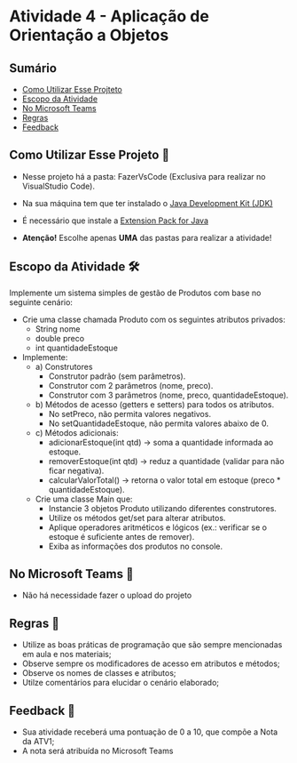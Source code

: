 # Atividade 4 - Aplicação de Orientação a Objetos

## Sumário 
- [Como Utilizar Esse Projteto](#como-utilizar-esse-projeto-)
- [Escopo da Atividade](#escopo-da-atividade-%EF%B8%8F) 
- [No Microsoft Teams](#no-microsoft-teams--)
- [Regras](#regras-)
- [Feedback](#feedback-)

## Como Utilizar Esse Projeto 📁

- Nesse projeto há a pasta:  FazerVsCode (Exclusiva para realizar no VisualStudio Code). 

- Na sua máquina tem que ter instalado o <a href="https://www.oracle.com/br/java/technologies/downloads/" target="_blank">Java Development Kit (JDK) </a> 
- É necessário que instale a <a href="https://marketplace.visualstudio.com/items?itemName=vscjava.vscode-java-pack" target="_blank">Extension Pack for Java</a>


- <b>Atenção!</b> Escolhe apenas <b>UMA</b> das pastas para realizar a atividade! 

## Escopo da Atividade 🛠️
Implemente um sistema simples de gestão de Produtos com base no seguinte cenário:

- Crie uma classe chamada Produto com os seguintes atributos privados:
    - String nome
    - double preco
    - int quantidadeEstoque
- Implemente:
    - a) Construtores
        -   Construtor padrão (sem parâmetros).
        -   Construtor com 2 parâmetros (nome, preco).
        -   Construtor com 3 parâmetros (nome, preco, quantidadeEstoque).
    -   b) Métodos de acesso (getters e setters) para todos os atributos.
        -   No setPreco, não permita valores negativos.
        -   No setQuantidadeEstoque, não permita valores abaixo de 0.
    -   c) Métodos adicionais:
        -   adicionarEstoque(int qtd) → soma a quantidade informada ao estoque.
        -   removerEstoque(int qtd) → reduz a quantidade (validar para não ficar negativa).
        -   calcularValorTotal() → retorna o valor total em estoque (preco * quantidadeEstoque).
    -  Crie uma classe Main que:
        - Instancie 3 objetos Produto utilizando diferentes construtores.
        - Utilize os métodos get/set para alterar atributos.
        - Aplique operadores aritméticos e lógicos (ex.: verificar se o estoque é suficiente antes de remover).
        - Exiba as informações dos produtos no console.

## No Microsoft Teams  👥

- Não há necessidade fazer o upload do projeto 

## Regras 📄

- Utilize as boas práticas de programação que são sempre mencionadas em aula e nos materiais; 
- Observe sempre os modificadores de acesso em atributos e métodos;
- Observe os nomes de classes e atributos;
- Utilze comentários para elucidar o cenário elaborado;

## Feedback 📨
-  Sua atividade receberá uma pontuação de 0 a 10, que compõe a Nota da ATV1;
-  A nota será atribuída no Microsoft Teams

